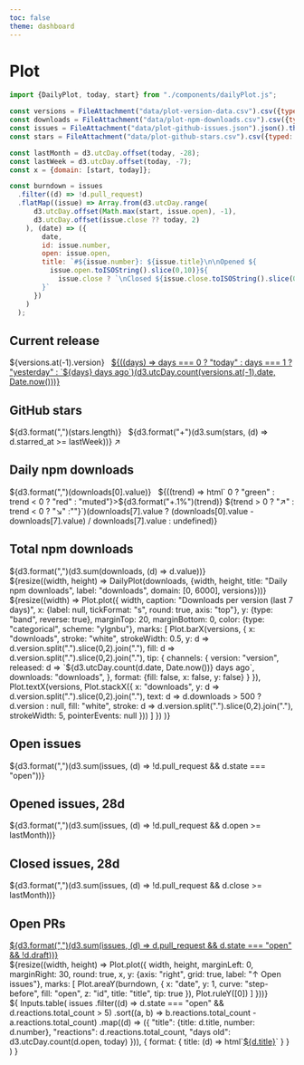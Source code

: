 ```yaml
---
toc: false
theme: dashboard
---
```


# Plot

```js
import {DailyPlot, today, start} from "./components/dailyPlot.js";
```

```js
const versions = FileAttachment("data/plot-version-data.csv").csv({typed: true});
const downloads = FileAttachment("data/plot-npm-downloads.csv").csv({typed: true});
const issues = FileAttachment("data/plot-github-issues.json").json().then((data) => data.map((d) => (d.open = d3.utcDay(new Date(d.created_at)), d.close = d.closed_at ? d3.utcDay(new Date(d.closed_at)) : null, d)));
const stars = FileAttachment("data/plot-github-stars.csv").csv({typed: true});
```

```js
const lastMonth = d3.utcDay.offset(today, -28);
const lastWeek = d3.utcDay.offset(today, -7);
const x = {domain: [start, today]};
```

```js
const burndown = issues
  .filter((d) => !d.pull_request)
  .flatMap((issue) => Array.from(d3.utcDay.range(
      d3.utcDay.offset(Math.max(start, issue.open), -1),
      d3.utcDay.offset(issue.close ?? today, 2)
    ), (date) => ({
        date,
        id: issue.number,
        open: issue.open,
        title: `#${issue.number}: ${issue.title}\n\nOpened ${
          issue.open.toISOString().slice(0,10)}${
            issue.close ? `\nClosed ${issue.close.toISOString().slice(0,10)}` : ""
        }`
      })
    )
  );
```

<div class="grid grid-cols-4" style="grid-auto-rows: 86px;">
  <div class="card">
  <h2>Current release</h2>
  <span class="big">${versions.at(-1).version}</span>
  <a href="https://github.com/observablehq/plot/releases">
      ${((days) => days === 0 ? "today" : days === 1 ? "yesterday" : `${days} days ago`)(d3.utcDay.count(versions.at(-1).date, Date.now()))}
  </a>
</div>
<div class="card">
  <h2>GitHub stars</h2>
  <span class="big">${d3.format(",")(stars.length)}</span>
  <span class="green">${d3.format("+")(d3.sum(stars, (d) => d.starred_at >= lastWeek))} ↗︎</span>
</div>
<div class="card">
  <h2>Daily npm downloads</h2>
  <span class="big">${d3.format(",")(downloads[0].value)}</span>
  ${((trend) => html`<span class=${trend > 0 ? "green" : trend < 0 ? "red" : "muted"}>${d3.format("+.1%")(trend)} ${trend > 0 ? "↗︎" : trend < 0 ? "↘︎" :""}`)(downloads[7].value ? (downloads[0].value - downloads[7].value) / downloads[7].value : undefined)}
</div>
<div class="card">
  <h2>Total npm downloads</h2>
  <span class="big">${d3.format(",")(d3.sum(downloads, (d) => d.value))}
</div>

<div class="card grid grid-cols-1" style="grid-auto-rows: calc(260px + 2rem);">
  ${resize((width, height) => DailyPlot(downloads, {width, height, title: "Daily npm downloads", label: "downloads", domain: [0, 6000], versions}))}
</div>

<div class="card grid grid-cols-1">
  ${resize((width) => Plot.plot({
    width,
    caption: "Downloads per version (last 7 days)",
    x: {label: null, tickFormat: "s", round: true, axis: "top"},
    y: {type: "band", reverse: true},
    marginTop: 20,
    marginBottom: 0,
    color: {type: "categorical", scheme: "ylgnbu"},
    marks: [
      Plot.barX(versions, {
        x: "downloads",
        stroke: "white",
        strokeWidth: 0.5,
        y: d => d.version.split(".").slice(0,2).join("."),
        fill: d => d.version.split(".").slice(0,2).join("."),
        tip: {
          channels: {
            version: "version",
            released: d => `${d3.utcDay.count(d.date, Date.now())} days ago`,
            downloads: "downloads",
          },
          format: {fill: false, x: false, y: false}
        }
      }),
      Plot.textX(versions, Plot.stackX({
        x: "downloads",
        y: d => d.version.split(".").slice(0,2).join("."),
        text: d => d.downloads > 500 ? d.version : null,
        fill: "white",
        stroke: d => d.version.split(".").slice(0,2).join("."),
        strokeWidth: 5,
        pointerEvents: null
      }))
    ]
  })
)}
</div>

<style>
  .big {margin-right: 0.5rem;}
</style>

<div class="grid grid-cols-4" style="grid-auto-rows: 86px;">
  <div class="card">
    <h2>Open issues</h2>
    <span class="big">${d3.format(",")(d3.sum(issues, (d) => !d.pull_request && d.state === "open"))}</span>
  </div>
  <div class="card">
    <h2>Opened issues, 28d</h2>
    <span class="big">${d3.format(",")(d3.sum(issues, (d) => !d.pull_request && d.open >= lastMonth))}</span>
  </div>
  <div class="card">
    <h2>Closed issues, 28d</h2>
    <span class="big">${d3.format(",")(d3.sum(issues, (d) => !d.pull_request && d.close >= lastMonth))}</span>
  </div>
  <div class="card">
    <h2>Open PRs</h2>
    <a class="big" href="https://github.com/observablehq/plot/pulls?q=is%3Apr+is%3Aopen+draft%3Afalse" style="color: inherit;">${d3.format(",")(d3.sum(issues, (d) => d.pull_request && d.state === "open" && !d.draft))}</a>
  </div>
</div>

<div class="grid grid-cols-2" style="grid-auto-rows: 276px;">
  <div class="card">${resize((width, height) => Plot.plot({
    width,
    height,
    marginLeft: 0,
    marginRight: 30,
    round: true,
    x,
    y: {axis: "right", grid: true, label: "↑ Open issues"},
    marks: [
      Plot.areaY(burndown, {
        x: "date",
        y: 1,
        curve: "step-before",
        fill: "open",
        z: "id",
        title: "title",
        tip: true
      }),
      Plot.ruleY([0])
    ]
  }))}</div>
  <div class="card" style="padding: 0;">${
    Inputs.table(
      issues
        .filter((d) => d.state === "open" && d.reactions.total_count > 5)
        .sort((a, b) => b.reactions.total_count - a.reactions.total_count)
        .map((d) => ({
          "title": {title: d.title, number: d.number},
          "reactions": d.reactions.total_count,
          "days old": d3.utcDay.count(d.open, today)
        })),
      {
        format: {
          title: (d) => html`<a href=https://github.com/observablehq/plot/issues/${d.number} target=_blank>${d.title}</a>`
        }
      }
    )
  }</div>
</div>

<!--
TODO
- count number of recent issue comments & reactions
- show npm downloads by day of week
- show the size of the bundle, or lines of source code over time
- show [jsDelivr stats](https://www.jsdelivr.com/package/npm/@observablehq/plot?tab=stats)
- show recent GitHub commit activity
-->
